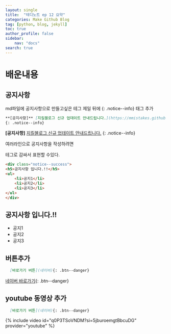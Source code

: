 ```yaml
---
layout: single
title:  "테디노트 ep 12 요약"
categories: Make Github Blog
tag: [python, blog, jekyll]
toc: true
author_profile: false
sidebar:
    nav: "docs"
search: true    
---
```

# 배운내용

## 공지사항

md파일에 공지사항으로 만들고싶은 테그 제일 뒤에 {: .notice--info} 태그 추가

``` md
**[공지사항]** [지킬블로그 신규 업데이트 안내드립니다.](https://mmistakes.github.io/minimal-mistakes/docs/quick-start-guide/)
{: .notice--info}
```

**[공지사항]** [지킬블로그 신규 업데이트 안내드립니다.](https://mmistakes.github.io/minimal-mistakes/docs/quick-start-guide/)
{: .notice--info}


여러라인으로 공지사항을 작성하려면 <div> 테그로 감싸서 표현할 수있다.

``` md
<div class="notice--success">
<h5>공지사항 입니다.!!</h5>
<ul>
    <li>공지1</li>
    <li>공지2</li>
    <li>공지3</li>
</ul>
</div>
```

<div class="notice--success">
<h2>공지사항 입니다.!!</h2>
<ul>
    <li>공지1</li>
    <li>공지2</li>
    <li>공지3</li>
</ul>
</div>


## 버튼추가

``` md 
  [바로가기 버튼](네이버){: .btn--danger}
```
 [네이버 바로가기](https://naver.com){: .btn--danger}


## youtube 동영상 추가
``` md 
  [바로가기 버튼](네이버){: .btn--danger}
```
{% include video id="q0P3TSoVNDM?si=5jburoemgtBbcuDG" provider="youtube" %}





